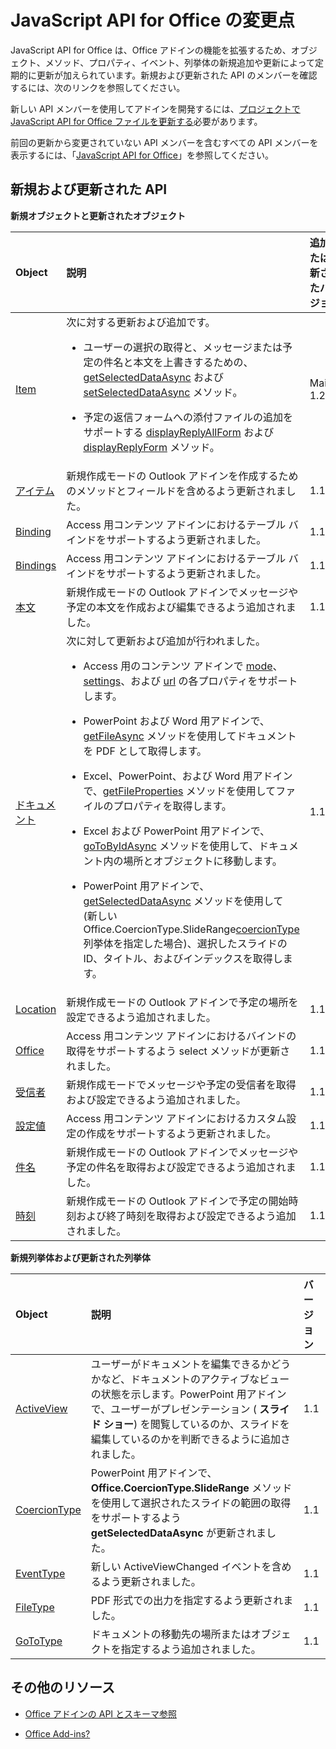 
# JavaScript API for Office の変更点
JavaScript API for Office は、Office アドインの機能を拡張するため、オブジェクト、メソッド、プロパティ、イベント、列挙体の新規追加や更新によって定期的に更新が加えられています。新規および更新された API のメンバーを確認するには、次のリンクを参照してください。

新しい API メンバーを使用してアドインを開発するには、[プロジェクトで JavaScript API for Office ファイルを更新する](../docs/develop/update-your-javascript-api-for-office-and-manifest-schema-version.md)必要があります。

前回の更新から変更されていない API メンバーを含むすべての API メンバーを表示するには、「[JavaScript API for Office](../reference/javascript-api-for-office.md)」を参照してください。


## 新規および更新された API

 **新規オブジェクトと更新されたオブジェクト**


|**Object**|**説明**|**追加または更新されたバージョン**|
|:-----|:-----|:-----|
|[Item](../reference/outlook/Office.context.mailbox.item.md)|次に対する更新および追加です。<br><ul><li><p>ユーザーの選択の取得と、メッセージまたは予定の件名と本文を上書きするための、<a href="../reference/outlook/Office.context.mailbox.item.md#getSelectedDataAsync" target="_blank">getSelectedDataAsync</a> および <a href="../reference/outlook/Office.context.mailbox.item.md#setSelectedDataAsync" target="_blank">setSelectedDataAsync</a> メソッド。</p></li><li><p>予定の返信フォームへの添付ファイルの追加をサポートする <a href="../reference/outlook/Office.context.mailbox.item.md#displayReplyAllForm" target="_blank">displayReplyAllForm</a> および <a href="../reference/outlook/Office.context.mailbox.item.md#displayReplyForm" target="_blank">displayReplyForm</a> メソッド。</p></li></ul>|Mailbox 1.2|
|[アイテム](../reference/outlook/Office.context.mailbox.item.md)|新規作成モードの Outlook アドインを作成するためのメソッドとフィールドを含めるよう更新されました。 |1.1|
|[Binding](../reference/shared/binding.md)|Access 用コンテンツ アドインにおけるテーブル バインドをサポートするよう更新されました。|1.1|
|[Bindings](../reference/shared/bindings.bindings.md)|Access 用コンテンツ アドインにおけるテーブル バインドをサポートするよう更新されました。|1.1|
|[本文](../reference/outlook/Body.md)|新規作成モードの Outlook アドインでメッセージや予定の本文を作成および編集できるよう追加されました。|1.1|
|[ドキュメント](../reference/shared/document.md)|次に対して更新および追加が行われました。 <ul><li><p>Access 用のコンテンツ アドインで <a href="http://msdn.microsoft.com/library/551369c3-315b-428f-8b7e-08987f6b0e00(Office.15).aspx" target="_blank">mode</a>、<a href="http://msdn.microsoft.com/library/77ba7daf-419f-44b6-8747-7fd5618b7053(Office.15).aspx" target="_blank">settings</a>、および <a href="http://msdn.microsoft.com/library/480ac3c6-370e-4505-aba3-1d0dce9fb3dc(Office.15).aspx" target="_blank">url</a> の各プロパティをサポートします。</p></li><li><p>PowerPoint および Word 用アドインで、<a href="http://msdn.microsoft.com/library/35dda81c-235e-4eab-8a77-9acb3b73a380(Office.15).aspx" target="_blank">getFileAsync</a> メソッドを使用してドキュメントを PDF として取得します。</p></li><li><p>Excel、PowerPoint、および Word 用アドインで、<a href="http://msdn.microsoft.com/library/2533a563-95ae-4d52-b2d5-a6783e4ef5b4(Office.15).aspx" target="_blank">getFileProperties</a> メソッドを使用してファイルのプロパティを取得します。</p></li><li><p>Excel および PowerPoint 用アドインで、<a href="http://msdn.microsoft.com/library/35dda81c-235e-4eab-8a77-9acb3b73a380(Office.15).aspx" target="_blank">goToByIdAsync</a> メソッドを使用して、ドキュメント内の場所とオブジェクトに移動します。</p></li><li><p>PowerPoint 用アドインで、<a href="http://msdn.microsoft.com/library/f85ad02c-64f0-4b73-87f6-7f521b3afd69(Office.15).aspx" target="_blank">getSelectedDataAsync</a> メソッドを使用して (新しい <span class="keyword">Office.CoercionType.SlideRange</span><a href="http://msdn.microsoft.com/library/735eaab6-5e31-4bc2-add5-9d378900a31b(Office.15).aspx" target="_blank">coercionType</a> 列挙体を指定した場合)、選択したスライドの ID、タイトル、およびインデックスを取得します。</p></li></ul>|1.1|
|[Location](../reference/outlook/Location.md)|新規作成モードの Outlook アドインで予定の場所を設定できるよう追加されました。|1.1|
|[Office](../reference/shared/office.md)|Access 用コンテンツ アドインにおけるバインドの取得をサポートするよう select メソッドが更新されました。|1.1|
|[受信者](../reference/outlook/Recipients.md)|新規作成モードでメッセージや予定の受信者を取得および設定できるよう追加されました。|1.1|
|[設定値](../reference/shared/document.settings.md)|Access 用コンテンツ アドインにおけるカスタム設定の作成をサポートするよう更新されました。|1.1|
|[件名](../reference/outlook/Subject.md)|新規作成モードの Outlook アドインでメッセージや予定の件名を取得および設定できるよう追加されました。|1.1|
|[時刻](../reference/outlook/Time.md)|新規作成モードの Outlook アドインで予定の開始時刻および終了時刻を取得および設定できるよう追加されました。|1.1|



**新規列挙体および更新された列挙体**


|**Object**|**説明**|**バージョン**|
|:-----|:-----|:-----|
|[ActiveView](../reference/shared/activeview-enumeration.md)|ユーザーがドキュメントを編集できるかどうかなど、ドキュメントのアクティブなビューの状態を示します。PowerPoint 用アドインで、ユーザーがプレゼンテーション ( **スライド ショー**) を閲覧しているのか、スライドを編集しているのかを判断できるように追加されました。 |1.1|
|[CoercionType](../reference/shared/coerciontype-enumeration.md)|PowerPoint 用アドインで、 **Office.CoercionType.SlideRange** メソッドを使用して選択されたスライドの範囲の取得をサポートするよう **getSelectedDataAsync** が更新されました。|1.1|
|[EventType](../reference/shared/eventtype-enumeration.md)|新しい ActiveViewChanged イベントを含めるよう更新されました。|1.1|
|[FileType](../reference/shared/filetype-enumeration.md)|PDF 形式での出力を指定するよう更新されました。|1.1|
|[GoToType](../reference/shared/gototype-enumeration.md)|ドキュメントの移動先の場所またはオブジェクトを指定するよう追加されました。|1.1|

## その他のリソース


- [Office アドインの API とスキーマ参照](../reference/reference.md)
    
- [Office Add-ins?](../docs/overview/office-add-ins.md)
    
